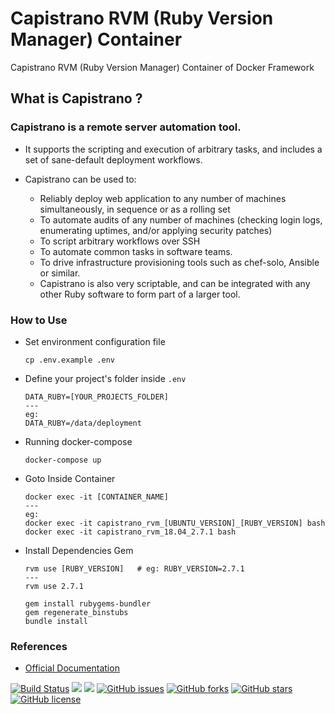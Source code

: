 # Capistrano RVM (Ruby Version Manager) Container
Capistrano RVM (Ruby Version Manager) Container of Docker Framework

## What is Capistrano ?
### Capistrano is a remote server automation tool.
* It supports the scripting and execution of arbitrary tasks, and includes a set of sane-default deployment workflows.

* Capistrano can be used to:
  - Reliably deploy web application to any number of machines simultaneously, in sequence or as a rolling set
  - To automate audits of any number of machines (checking login logs, enumerating uptimes, and/or applying security patches)
  - To script arbitrary workflows over SSH
  - To automate common tasks in software teams.
  - To drive infrastructure provisioning tools such as chef-solo, Ansible or similar.
  - Capistrano is also very scriptable, and can be integrated with any other Ruby software to form part of a larger tool.

### How to Use
* Set environment configuration file
  ```
  cp .env.example .env
  ```
* Define your project's folder inside `.env`
  ```
  DATA_RUBY=[YOUR_PROJECTS_FOLDER]
  ---
  eg:
  DATA_RUBY=/data/deployment
  ```
* Running docker-compose
  ```
  docker-compose up
  ```
* Goto Inside Container
  ```
  docker exec -it [CONTAINER_NAME]
  ---
  eg:
  docker exec -it capistrano_rvm_[UBUNTU_VERSION]_[RUBY_VERSION] bash
  docker exec -it capistrano_rvm_18.04_2.7.1 bash
  ```
* Install Dependencies Gem
  ```
  rvm use [RUBY_VERSION]   # eg: RUBY_VERSION=2.7.1
  ---
  rvm use 2.7.1

  gem install rubygems-bundler
  gem regenerate_binstubs
  bundle install
  ```

### References
* [Official Documentation](https://capistranorb.com/documentation/overview/what-is-capistrano/)

[![Build Status](https://travis-ci.org/dockerframework/capistrano-rvm.svg?branch=master)](https://travis-ci.org/dockerframework/capistrano-rvm) [![](https://images.microbadger.com/badges/image/dockerframework/capistrano-rvm:18.04-2.7.1.svg)](https://microbadger.com/images/dockerframework/capistrano-rvm:18.04-2.7.1 "Layers") [![](https://images.microbadger.com/badges/version/dockerframework/capistrano-rvm:18.04-2.7.1.svg)](https://microbadger.com/images/dockerframework/capistrano-rvm:18.04-2.7.1 "Version") [![GitHub issues](https://img.shields.io/github/issues/dockerframework/capistrano-rvm.svg)](https://github.com/dockerframework/capistrano-rvm/issues) [![GitHub forks](https://img.shields.io/github/forks/dockerframework/capistrano-rvm.svg)](https://github.com/dockerframework/capistrano-rvm/network) [![GitHub stars](https://img.shields.io/github/stars/dockerframework/capistrano-rvm.svg)](https://github.com/dockerframework/capistrano-rvm/stargazers) [![GitHub license](https://img.shields.io/badge/license-MIT-blue.svg)](https://raw.githubusercontent.com/dockerframework/capistrano-rvm/master/LICENSE)
